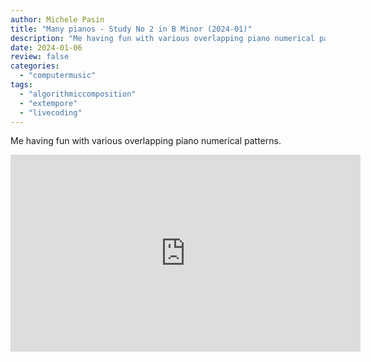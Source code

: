 ```yaml
---
author: Michele Pasin
title: "Many pianos - Study No 2 in B Minor (2024-01)"
description: "Me having fun with various overlapping piano numerical patterns."
date: 2024-01-06
review: false
categories: 
  - "computermusic"
tags: 
  - "algorithmiccomposition"
  - "extempore"
  - "livecoding"
---
```


Me having fun with various overlapping piano numerical patterns.

<iframe width="560" height="315" src="https://www.youtube.com/embed/x1837exEEN0?si=Q3o5ADVxSDxNNa-a" title="YouTube video player" frameborder="0" allow="accelerometer; autoplay; clipboard-write; encrypted-media; gyroscope; picture-in-picture; web-share" referrerpolicy="strict-origin-when-cross-origin" allowfullscreen></iframe>
